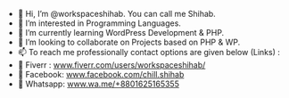 - 👋 Hi, I’m @workspaceshihab. You can call me Shihab.
- 👀 I’m interested in Programming Languages.
- 🌱 I’m currently learning WordPress Development & PHP.
- 💞️ I’m looking to collaborate on Projects based on PHP & WP.
- 📫 To reach me professionally contact options are given below (Links) :
- 👤 Fiverr  : www.fiverr.com/users/workspaceshihab/
- 👤 Facebook: www.facebook.com/chill.shihab
- 👤 Whatsapp: www.wa.me/+8801625165355

<!---
workspaceshihab/workspaceshihab is a ✨ special ✨ repository because its `README.md` (this file) appears on your GitHub profile.
You can click the Preview link to take a look at your changes.
--->
